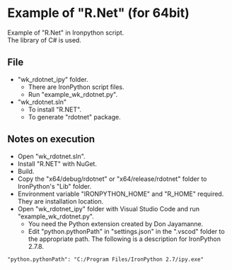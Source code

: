 # Example of "R.Net" (for 64bit)

Example of "R.Net" in Ironpython script.  
The library of C# is used.

## File

* "wk_rdotnet_ipy" folder.
  * There are IronPython script files.
  * Run "example_wk_rdotnet.py".
* "wk_rdotnet.sln"
  * To install "R.NET".
  * To generate "rdotnet" package.

## Notes on execution

* Open "wk_rdotnet.sln".
* Install "R.NET" with NuGet.
* Build.
* Copy the "x64/debug/rdotnet" or "x64/release/rdotnet" folder to IronPython's "Lib" folder.
* Environment variable "IRONPYTHON_HOME" and "R_HOME" required. They are installation location.
* Open "wk_rdotnet_ipy" folder with Visual Studio Code and run "example_wk_rdotnet.py".
  * You need the Python extension created by Don Jayamanne.
  * Edit "python.pythonPath" in "settings.json" in the ".vscod" folder to the appropriate path. The following is a description for IronPython 2.7.8.

```
"python.pythonPath": "C:/Program Files/IronPython 2.7/ipy.exe"
```
